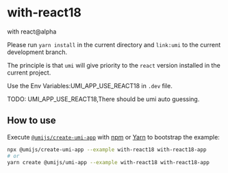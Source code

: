 # with-react18

with react@alpha

Please run `yarn install` in the current directory and `link:umi` to the current development branch.

The principle is that `umi` will give priority to the `react` version installed in the current project.

Use the Env Variables:UMI_APP_USE_REACT18 in `.dev` file.

TODO: UMI_APP_USE_REACT18,There should be umi auto guessing.

## How to use

Execute [`@umijs/create-umi-app`](https://github.com/umijs/umi/tree/master/packages/create-umi-app) with [npm](https://docs.npmjs.com/cli/init) or [Yarn](https://yarnpkg.com/lang/en/docs/cli/create/) to bootstrap the example:

```bash
npx @umijs/create-umi-app --example with-react18 with-react18-app
# or
yarn create @umijs/umi-app --example with-react18 with-react18-app
```

